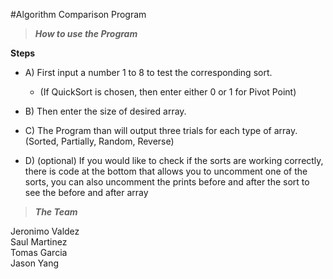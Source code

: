 #Algorithm Comparison Program

> **_How to use the Program_**

**Steps**
- A) First input a number 1 to 8 to test the corresponding sort.
    -    (If QuickSort is chosen, then enter either 0 or 1 for Pivot Point)

- B) Then enter the size of desired array.

- C) The Program than will output three trials for each type of array. (Sorted, Partially, Random, Reverse)

- D) (optional) If you would like to check if the sorts are working correctly, there is code at the bottom that allows you to uncomment one of the sorts, you can also uncomment the prints before and after the sort to see the before and after array
 



> **_The Team_**

Jeronimo Valdez\
Saul Martinez\
Tomas Garcia\
Jason Yang



